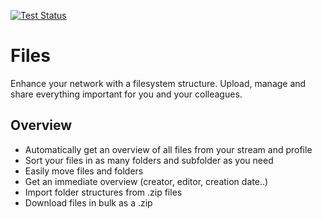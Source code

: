 [![Test Status](https://github.com/humhub/humhub-modules-cfiles/workflows/PHP%20Codeception%20Tests/badge.svg)](https://github.com/humhub/humhub-modules-cfiles/actions)

# Files

Enhance your network with a filesystem structure. Upload, manage and share everything important for you and your colleagues.

## Overview

- Automatically get an overview of all files from your stream and profile
- Sort your files in as many folders and subfolder as you need
- Easily move files and folders
- Get an immediate overview (creator, editor, creation date..)
- Import folder structures from .zip files
- Download files in bulk as a .zip